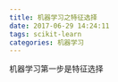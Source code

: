 ```yaml
---
title: 机器学习之特征选择
date: 2017-06-29 14:24:11
tags: scikit-learn
categories: 机器学习
---
```

机器学习第一步是特征选择
